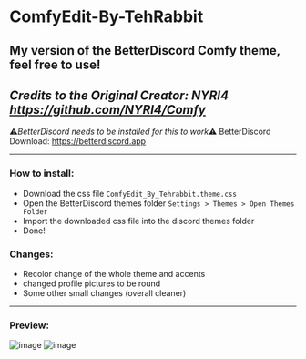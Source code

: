 # ComfyEdit-By-TehRabbit
**My version of the BetterDiscord Comfy theme, feel free to use!**
---
*Credits to the Original Creator: NYRI4 https://github.com/NYRI4/Comfy*
---

⚠️*BetterDiscord needs to be installed for this to work*⚠️
BetterDiscord Download: https://betterdiscord.app

---

### How to install:

- Download the css file `ComfyEdit_By_Tehrabbit.theme.css`
- Open the BetterDiscord themes folder `Settings > Themes > Open Themes Folder`
- Import the downloaded css file into the discord themes folder
- Done!

### Changes:

- Recolor change of the whole theme and accents 
- changed profile pictures to be round
- Some other small changes (overall cleaner)

---

### Preview:
![image](https://user-images.githubusercontent.com/57992120/149061126-bfd456ad-8d48-4b05-a49c-6569c6ed1d19.png)
![image](https://user-images.githubusercontent.com/57992120/149061276-001df9ce-42c5-4e60-a410-bf38ecb17d39.png)
